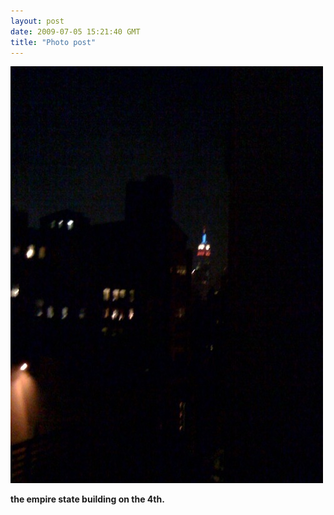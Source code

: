 ```yaml
---
layout: post
date: 2009-07-05 15:21:40 GMT
title: "Photo post"
---
```

![travisj](/images/c547c4b10518594ed3caf88b5f11e861fcc8353321a37ef5720fccf62aa8d8d7.jpg)

<b>the empire state building on the 4th.</b>
